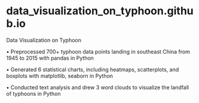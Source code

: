 # data_visualization_on_typhoon.github.io
Data Visualization on Typhoon

• Preprocessed 700+ typhoon data points landing in southeast China from 1945 to 2015 with pandas in Python

• Generated 6 statistical charts, including heatmaps, scatterplots, and boxplots with matplotlib, seaborn in Python

• Conducted text analysis and drew 3 word clouds to visualize the landfall of typhoons in Python
